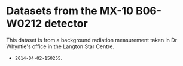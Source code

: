 Datasets from the MX-10 B06-W0212 detector
==========================================

This dataset is from a background radiation measurement taken in
Dr Whyntie's office in the Langton Star Centre.

* `2014-04-02-150255`.
